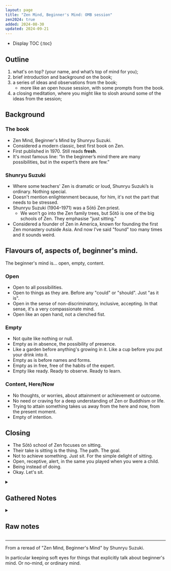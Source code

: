 ```yaml
---
layout: page
title: "Zen Mind, Beginner's Mind: OMB session"
zen2024: true
added: 2024-08-30
updated: 2024-09-21
---
```


* Display TOC
{:toc}

## Outline

1. what's on top? (your name, and what’s top of mind for you);
2. brief introduction and background on the book;
3. a series of ideas and observations from the book;
    - more like an open house session, with some prompts from the book.
4. a closing meditation, where you might like to slosh around some of the ideas from the session;

## Background

### The book

- Zen Mind, Beginner's Mind by Shunryu Suzuki.
- Considered a modern classic, best first book on Zen.
- First published in 1970. Still reads **fresh**.
- It's most famous line: “In the beginner’s mind there are many possibilities, but in the expert’s there are few.”

### Shunryu Suzuki

- Where some teachers' Zen is dramatic or loud, Shunryu Suzuki’s is ordinary. Nothing special.
- Doesn't mention enlightenment because, for him, it's not the part that needs to be stressed.
- Shunryu Suzuki (1904–1971) was a Sōtō Zen priest.
    - We won't go into the Zen family trees, but Sōtō is one of the big schools of Zen. They emphasise "just sitting."
- Considered a founder of Zen in America, known for founding the first Zen monastery outside Asia. And now I've said "found" too many times and it sounds weird.

<!-- 
### Zen

- The purpose of Zen is to make you wonder about and investigate your true nature.
- A favourite question to consider in Zen is "What am I?" (Or "Who am I?" or "What is this?")
- Zen pushes us past initial and easy ideas and answers.
- A good beginning is to approach this question with a beginner's mind, and find that your answer is "I don't know."
- Not quite a question to be answered, especially not analytically.
    - More like a pointers on the path (noting that path is goal is path).
    - More the answering is in the (process of) questioning.
    - Sitting, meditating, is to realise our true nature through a more intuitive, less analytical, answer to “what am I?”
    - Harness the energy of inquisitiveness and activate your intuition.
-->

## Flavours of, aspects of, beginner's mind.

The beginner's mind is... open, empty, content.

### Open

- Open to all possibilities.
- Open to things as they are. Before any "could" or "should". Just "as it is".
- Open in the sense of non-discriminatory, inclusive, accepting. In that sense, it's a very compassionate mind.
- Open like an open hand, not a clenched fist.

<!-- Related: the beginner's mind is don't-know mind. That doesn't mean not knowing anything, or having no knowledge. It means more like not clinging to ideas and opinions. Being open to changing ideas, or hearing new ones. -->

### Empty

- Not quite like nothing or null.
- Empty as in absence, the possibility of presence.
- Like a garden before anything's growing in it. Like a cup before you put your drink into it.
- Empty as is before names and forms.
- Empty as in free, free of the habits of the expert.
- Empty like ready. Ready to observe. Ready to learn.

### Content, Here/Now

- No thoughts, or worries, about attainment or achievement or outcome.
- No need or craving for a deep understanding of Zen or Buddhism or life.
- Trying to attain something takes us away from the here and now, from the present moment.
- Empty of intention.

## Closing

- The Sōtō school of Zen focuses on sitting.
- Their take is sitting is the thing. The path. The goal.
- Not to achieve something. Just sit. For the simple delight of sitting.
- Open, receptive, alert, in the same you played when you were a child.
- Being instead of doing.
- Okay. Let's sit.

<details>
    <summary>
        <h2 id="gathered-notes">Gathered Notes</h2>
    </summary>
<div markdown="1">
- Background: first published in 1970. Considered a modern Zen classic.
    - The purpose of studying Buddhism is not to study Buddhism, but to study ourselves.
    - "To study the self is to forget the self." (Dogen)
    - The purpose of Zen is to make you wonder about and investigate your true nature.
    - Teachers uses the phrase "Zen mind" to help stir up your sense of inquiry.
    - The practice of Zen mind is beginner’s mind.
        - In particular, the innocence of the first inquiry: **what am I?**
        - (One of those questions that seems to have an obvious answer. But the answer doesn't hold up to inspection.)
- “In the beginner’s mind there are many possibilities, but in the expert’s there are few.”
    - The beginner is free of the habits of the expert.
    - Free of preconceived ideas, subjective intentions, (the web of relations).
- The beginner's mind is empty.
    - Empty as in ready to observe, open to everything.
    - Open to things as they are, open to all the possibilities.
    - Not empty like "no thoughts" but "no attachment to thoughts." (Nothing is too sticky, it just arises, then passes away)
    - Wisdom is not something to learn. Wisdom is something which will come out of your mindfulness.
- We sit (zazen) to clear our minds, have them empty.
    - To realise our true nature through a more intuitive, less analytical, answer to "what am I?"    
- In the beginner’s mind there is no thought of attainment. No hope for a future outcome.
    - Such as “I have attained something.” Or “I know what Zen is.”
    - When we try to attain something, our mind starts to wander.
        - We wander away from the here and now.
    - When we have no thought of achievement, no thought of self, we are true beginners.
        - Then we can really learn something.
- The beginner’s mind is the mind of compassion.
    - When our mind is compassionate, it is boundless.
    - There is no need to have a deep understanding of Zen.
- In the beginner's mind, everything has the same value.
    - If you discriminate too much, you limit yourself.
    - All self-centred thoughts limit our vast mind.
    - If you think, “I breathe,” the “I” is extra. There is no you to say “I.” What we call “I” is just a swinging door which moves when we inhale and when we exhale. It just moves; that is all. When your mind is pure and calm enough to follow this movement, there is nothing: no “I,” no world, no mind nor body; just a swinging door.
- The beginner's mind is simple.
    - When we do something with a quiet, simple, clear mind, our activity is strong and straightforward.
    - When we do something with a complicated mind, in relation to other things or people, or society, our activity becomes very complex.
- The beginner doesn't know what's next.
    - “Now it is raining, but we don’t know what will happen in the next moment. By the time we go out it may be a beautiful day, or a stormy day. Since we don’t know, let’s appreciate the sound of the rain now.”
    - The best way towards perfect composure is to forget everything. Then your mind is calm, and it is wide and clear enough to see and feel things as they are without any effort.
</div>
</details>

<details>
    <summary>
        <h2 id="raw-notes">Raw notes</h2>
    </summary>
<div markdown="1">
- In the forty years since its original publication, Zen Mind, Beginner’s Mind has become one of the great modern Zen classics, much beloved, much reread, and much recommended as the best first book to read on Zen.
- Whereas Daisetz Suzuki’s Zen was dramatic, Shunryu Suzuki’s is ordinary.
- In Shunryu Suzuki’s book the words satori and kensho, its near-equivalent, never appear.
- “It’s not that satori is unimportant, but it’s not the part of Zen that needs to be stressed.”
- Zen mind is one of those enigmatic phrases used by Zen teachers to make you notice yourself, to go beyond the words and wonder what your own mind and being are. This is the purpose of all Zen teaching —to make you wonder and to answer that wondering with the deepest expression of your own nature.
- The practice of Zen mind is beginner’s mind. The innocence of the first inquiry—what am I?—is needed throughout Zen practice.
- The mind of the beginner is empty, free of the habits of the expert, ready to accept, to doubt, and open to all the possibilities. It is the kind of mind which can see things as they are, which step by step and in a flash can realize the original nature of everything.
- Passages which seem obscure or obvious are often illuminating when they are read very carefully, wondering why this man would say such a thing.
- “In the beginner’s mind there are many possibilities, but in the expert’s there are few.”
- If your mind is empty, it is always ready for anything; it is open to everything.
- In the beginner’s mind there are many possibilities; in the expert’s mind there are few.
- If you discriminate too much, you limit yourself.
- In the beginner’s mind there is no thought, “I have attained something.” All self-centered thoughts limit our vast mind.
- When we have no thought of achievement, no thought of self, we are true beginners. Then we can really learn something.
- The beginner’s mind is the mind of compassion. When our mind is compassionate, it is boundless.
the most difficult thing is always to keep your beginner’s mind. There is no need to have a deep understanding of Zen.
- Even though you read much Zen literature, you must read each sentence with a fresh mind. You should not say, “I know what Zen is,” or “I have attained enlightenment.”
- When you try to attain something, your mind starts to wander about somewhere else. When you do not try to attain anything, you have your own body and mind right here.
- If you think, “I breathe,” the “I” is extra. There is no you to say “I.” What we call “I” is just a swinging door which moves when we inhale and when we exhale. It just moves; that is all. When your mind is pure and calm enough to follow this movement, there is nothing: no “I,” no world, no mind nor body; just a swinging door.
- with people: first let them do what they want, and watch them. This is the best policy. To ignore them is not good; that is the worst policy. The second worst is trying to control them. The best one is to watch them, just to watch them, without trying to control them.
- The same way works for you yourself as well. If you want to obtain perfect calmness in your zazen, you should not be bothered by the various images you find in your mind. Let them come, and let them go. Then they will be under control. But this policy is not so easy. It sounds easy, but it requires some special effort.
- your mind and body have great power to accept things as they are, whether agreeable or disagreeable.”
- We say, “A good father is not a good father.” Do you understand? One who thinks he is a good father is not a good father; one who thinks he is a good husband is not a good husband. One who thinks he is one of the worst husbands may be a good one if he is always trying to be a good husband with a single-hearted effort.
- At first you will have various problems, and it is necessary for you to make some effort to continue our practice. For the beginner, practice without effort is not true practice. For the beginner, the practice needs great effort.
- In your big mind, everything has the same value.
- In your practice you should accept everything as it is, giving to each thing the same respect given to a Buddha.
- “If you continue this simple practice every day, you will obtain some wonderful power. Before you attain it, it is something wonderful, but after you attain it, it is nothing special.”
- To be able to sit with you in zazen is very, very unusual.
- Our human life is rare and wonderful;
- we may find it not so interesting to cook the same thing over and over again every day. It is rather tedious, you may say. If you lose the spirit of repetition it will become quite difficult, but it will not be difficult if you are full of strength and vitality.
- When we do something with a quite simple, clear mind, we have no notion or shadows, and our activity is strong and straightforward. But when we do something with a complicated mind, in relation to other things or people, or society, our activity becomes very complex.
- The purpose of studying Buddhism is not to study Buddhism, but to study ourselves.
- the purpose of studying Buddhism is to study ourselves and to forget ourselves.
- Instead of gathering knowledge, you should clear your mind. If your mind is clear, true knowledge is already yours.
- a Chinese poem says, “Rozan is famous for its misty, rainy days, and the great river Sekko for its tide, coming and going. That is all.” That is all, but it is splendid. This is how we appreciate things.
- as a listener or a disciple, it is necessary to clear your mind of these various distortions. A mind full of preconceived ideas, subjective intentions, or habits is not open to things as they are. That is why we practice zazen: to clear our mind of what is related to something else.
- As long as we have some definite idea about or some hope in the future, we cannot really be serious with the moment that exists right now.
- To be independent in this true sense, we have to forget everything which we have in our mind and discover something quite new and different moment after moment.
- In the sutra it says, “There are no eyes, no ears, no nose, no tongue, no body or mind. . . .” This “no mind” is Zen mind, which includes everything.
- Wisdom is not something to learn. Wisdom is something which will come out of your mindfulness. So the point is to be ready for observing things, and to be ready for thinking. This is called emptiness of your mind.
- “Now it is raining, but we don’t know what will happen in the next moment. By the time we go out it may be a beautiful day, or a stormy day. Since we don’t know, let’s appreciate the sound of the rain now.”
- we just practice zazen. That is all we do, and we are happy in this practice. For us there is no need to understand what Zen is. We are practicing zazen. So for us there is no need to know what Zen is intellectually.
- The best way towards perfect composure is to forget everything. Then your mind is calm, and it is wide and clear enough to see and feel things as they are without any effort.
- “I have to stop my mind in my practice, but I cannot. My practice is not so good.” This kind of idea is also the wrong way of practice.
</div>
</details>

---

From a reread of "Zen Mind, Beginner's Mind" by Shunryu Suzuki.

In particular keeping soft eyes for things that explicitly talk about beginner's mind. Or no-mind, or ordinary mind.